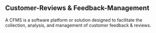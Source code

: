 ## Customer-Reviews & Feedback-Management
A CFMS is a software platform or solution designed to facilitate the collection, analysis, and management of customer feedback &amp; reviews.   
